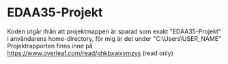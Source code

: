 ﻿# EDAA35-Projekt
Koden utgår ifrån att projektmappen är sparad som exakt "EDAA35-Projekt" i användarens home-directory, för mig är det under "C:\Users\USER_NAME\" \
Projektrapporten finns inne på https://www.overleaf.com/read/ghkbxwxvmzys (read only)
